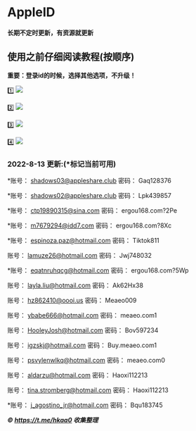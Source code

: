 # AppleID
**长期不定时更新，有资源就更新**

## 使用之前仔细阅读教程(按顺序)
**重要：登录id的时候，选择其他选项，不升级！**

1️⃣
![](https://suo.yt/nXxtAnm)

2️⃣
![](https://suo.yt/jYmfVqa)

3️⃣
![](https://suo.yt/FzLUd4R)

4️⃣
![](https://suo.yt/cbffnHN)


### 2022-8-13 更新:(*标记当前可用)

*账号：
shadows03@appleshare.club
密码：
Gaq128376
  
*账号：
shadows02@appleshare.club
密码：
Lpk439857

*账号：
ctp19890315@sina.com
密码：
ergou168.com?2Pe

*账号：
m7679294@idd7.com
密码：
ergou168.com?8Xc

*账号：
espinoza.paz@hotmail.com
密码：
Tiktok811

账号：
lamuze26@hotmail.com
密码：
Jwj748032

*账号：
eqatnruhqcg@hotmail.com
密码：
ergou168.com?5Wp

账号：
layla.liu@hotmail.com
密码：
Ak62Hx38

账号：
hz862410@oooi.us
密码：
Meaeo009

账号：
ybabe666@hotmail.com
密码：
meaeo.com1

账号：
HooleyJosh@hotmail.com
密码：
Bov597234

账号：
igzskj@hotmail.com
密码：
Buy.meaeo.com1

账号：
psvylenwlkq@hotmail.com
密码：
meaeo.com0

账号：
aldarzu@hotmail.com
密码：
Haoxi112213

账号：
tina.stromberg@hotmail.com
密码：
Haoxi112213

*账号：
j_agostino_jr@hotmail.com
密码：
Bqu183745



***©️ https://t.me/hkaa0 收集整理***
